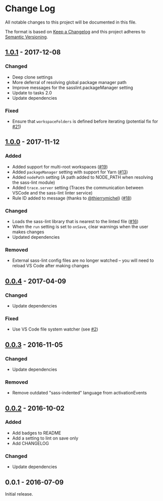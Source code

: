 # Change Log

All notable changes to this project will be documented in this file.

The format is based on [Keep a Changelog](http://keepachangelog.com/) and this project adheres to
[Semantic Versioning](http://semver.org/).

## [1.0.1] - 2017-12-08

### Changed

* Deep clone settings
* More deferral of resolving global package manager path
* Improve messages for the sasslint.packageManager setting
* Update to tasks 2.0
* Update dependencies

### Fixed

* Ensure that `workspaceFolders` is defined before iterating (potential fix for [#21](https://github.com/glen-84/vscode-sass-lint/issues/21))

## [1.0.0] - 2017-11-12

### Added

* Added support for multi-root workspaces ([#19](https://github.com/glen-84/vscode-sass-lint/issues/19))
* Added `packageManager` setting with support for Yarn ([#13](https://github.com/glen-84/vscode-sass-lint/issues/13))
* Added `nodePath` setting (A path added to NODE_PATH when resolving the sass-lint module)
* Added `trace.server` setting (Traces the communication between VSCode and the sass-lint linter service)
* Rule ID added to message (thanks to [@thierrymichel](https://github.com/thierrymichel)) ([#18](https://github.com/glen-84/vscode-sass-lint/pull/18))

### Changed

* Loads the sass-lint library that is nearest to the linted file ([#16](https://github.com/glen-84/vscode-sass-lint/issues/16))
* When the `run` setting is set to `onSave`, clear warnings when the user makes changes
* Updated dependencies

### Removed

* External sass-lint config files are no longer watched – you will need to reload VS Code after making changes

## [0.0.4] - 2017-04-09

### Changed

* Update dependencies

### Fixed

* Use VS Code file system watcher (see [#2](https://github.com/glen-84/vscode-sass-lint/issues/2))

## [0.0.3] - 2016-11-05

### Changed

* Update dependencies

### Removed

* Remove outdated "sass-indented" language from activationEvents

## [0.0.2] - 2016-10-02

### Added

* Add badges to README
* Add a setting to lint on save only
* Add CHANGELOG

### Changed

* Update dependencies

## 0.0.1 - 2016-07-09

Initial release.

[1.0.1]: https://github.com/glen-84/vscode-sass-lint/compare/v1.0.0...v1.0.1
[1.0.0]: https://github.com/glen-84/vscode-sass-lint/compare/v0.0.4...v1.0.0
[0.0.4]: https://github.com/glen-84/vscode-sass-lint/compare/v0.0.3...v0.0.4
[0.0.3]: https://github.com/glen-84/vscode-sass-lint/compare/v0.0.2...v0.0.3
[0.0.2]: https://github.com/glen-84/vscode-sass-lint/compare/v0.0.1...v0.0.2
